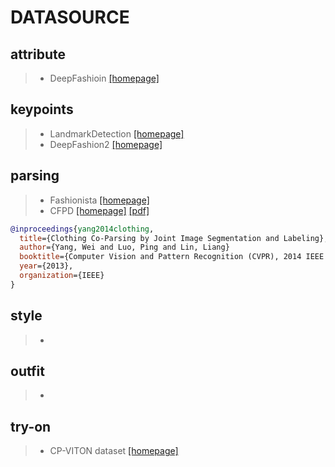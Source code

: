 # DATASOURCE

## attribute
> * DeepFashioin [[homepage]](http://mmlab.ie.cuhk.edu.hk/projects/DeepFashion.html)
## keypoints
> * LandmarkDetection [[homepage]](http://mmlab.ie.cuhk.edu.hk/projects/DeepFashion/LandmarkDetection.html)
> * DeepFashion2 [[homepage]](https://github.com/switchablenorms/DeepFashion2)
## parsing
> * Fashionista [[homepage]](http://vision.is.tohoku.ac.jp/~kyamagu/research/clothing_parsing/)
> * CFPD [[homepage]]() [[pdf]](https://liusi-group.com/pdf/Fashion%20Parsing%20With%20Weak%20Color-Category%20Labels.pdf)
```bib
@inproceedings{yang2014clothing,
  title={Clothing Co-Parsing by Joint Image Segmentation and Labeling},
  author={Yang, Wei and Luo, Ping and Lin, Liang}
  booktitle={Computer Vision and Pattern Recognition (CVPR), 2014 IEEE Conference on},
  year={2013},
  organization={IEEE}
}
```
## style
> *
## outfit
> *
## try-on
> * CP-VITON dataset [[homepage]](https://github.com/ChanningPing/Fashion_Attribute_Editing)

